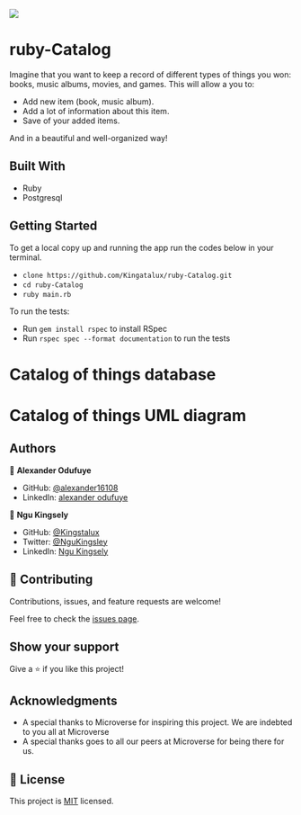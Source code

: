 ![](https://img.shields.io/badge/Microverse-blueviolet)

# ruby-Catalog



Imagine that you want to keep a record of different types of things you won: books, music albums, movies, and games. This  will allow a you to:

- Add new item  (book, music album).
- Add a lot of information about this item.
- Save of your added items.

And in a beautiful and well-organized way!

## Built With

- Ruby
- Postgresql
## Getting Started

To get a local copy up and running the app  run the codes below in your terminal.

- `clone https://github.com/Kingatalux/ruby-Catalog.git`
- `cd ruby-Catalog`
- `ruby main.rb`

To run the tests:
- Run `gem install rspec` to install RSpec
- Run `rspec spec --format documentation` to run the tests

# Catalog of things database


# Catalog of things UML diagram



## Authors

👤 **Alexander Odufuye**

- GitHub: [@alexander16108](https://github.com/alexander16108)
- LinkedIn: [alexander odufuye](https://www.linkedin.com/in/codingrex/)


👤 **Ngu Kingsely**

- GitHub: [@Kingstalux](https://github.com/Kingstalux)
- Twitter: [@NguKingsley](https://twitter.com/NguKingsley)
- LinkedIn: [Ngu Kingsely](https://www.linkedin.com/in/ngu-kingsely-junior-cho-974b60136/)



## 🤝 Contributing

Contributions, issues, and feature requests are welcome!

Feel free to check the [issues page](https://github.com/kingstalux/ruby-Catalog/issues).

## Show your support

Give a ⭐️ if you like this project!

## Acknowledgments

- A special thanks to Microverse for inspiring this project. We are indebted to you all at Microverse
- A special thanks goes to all our peers at Microverse for being there for us.

## 📝 License

This project is [MIT](./MIT.md) licensed.
